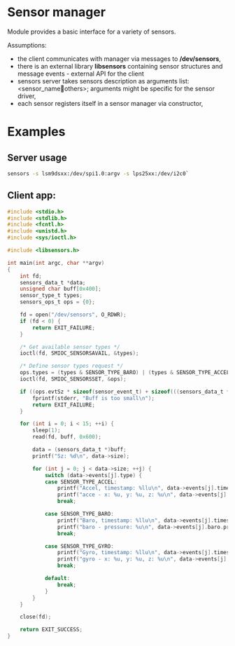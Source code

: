 # Sensor manager

Module provides a basic interface for a variety of sensors.

Assumptions:
 - the client communicates with manager via messages to **/dev/sensors**,
 - there is an external library **libsensors** containing sensor structures and message events - external API for the client
 - sensors server takes sensors description as arguments list:  <sensor_name:bus:others>; arguments might be specific for the sensor driver,
 - each sensor registers itself in a sensor manager via constructor,

# Examples


## Server usage
``` sh
sensors -s lsm9dsxx:/dev/spi1.0:argv -s lps25xx:/dev/i2c0`
```

## Client app:

```c
#include <stdio.h>
#include <stdlib.h>
#include <fcntl.h>
#include <unistd.h>
#include <sys/ioctl.h>

#include <libsensors.h>

int main(int argc, char **argv)
{
	int fd;
	sensors_data_t *data;
	unsigned char buff[0x400];
	sensor_type_t types;
	sensors_ops_t ops = {0};

	fd = open("/dev/sensors", O_RDWR);
	if (fd < 0) {
		return EXIT_FAILURE;
	}

	/* Get available sensor types */
	ioctl(fd, SMIOC_SENSORSAVAIL, &types);

	/* Define sensor types request */
	ops.types = (types & SENSOR_TYPE_BARO) | (types & SENSOR_TYPE_ACCEL) | (types & SENSOR_TYPE_GYRO);
	ioctl(fd, SMIOC_SENSORSSET, &ops);

	if ((ops.evtSz * sizeof(sensor_event_t) + sizeof(((sensors_data_t *)0)->size)) > sizeof(buff)) {
		fprintf(stderr, "Buff is too small\n");
		return EXIT_FAILURE;
	}

	for (int i = 0; i < 15; ++i) {
		sleep(1);
		read(fd, buff, 0x600);

		data = (sensors_data_t *)buff;
		printf("Sz: %d\n", data->size);

		for (int j = 0; j < data->size; ++j) {
			switch (data->events[j].type) {
			case SENSOR_TYPE_ACCEL:
				printf("Accel, timestamp: %llu\n", data->events[j].timestamp);
				printf("acce - x: %u, y: %u, z: %u\n", data->events[j].accels.accelX, data->events[j].accels.accelY, data->events[j].accels.accelZ);
				break;

			case SENSOR_TYPE_BARO:
				printf("Baro, timestamp: %llu\n", data->events[j].timestamp);
				printf("baro - pressure: %u\n", data->events[j].baro.pressure);
				break;

			case SENSOR_TYPE_GYRO:
				printf("Gyro, timestamp: %llu\n", data->events[j].timestamp);
				printf("gyro - x: %u, y: %u, z: %u\n", data->events[j].gyro.gyroX, data->events[j].gyro.gyroY, data->events[j].gyro.gyroZ);
				break;

			default:
				break;
			}
		}
	}

	close(fd);

	return EXIT_SUCCESS;
}
```
</details>